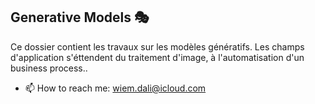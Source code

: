 ## Generative Models 🎭

Ce dossier contient les travaux sur les modèles génératifs. Les champs d'application s'éttendent du traitement d'image, à l'automatisation d'un business process..


- 📫 How to reach me: wiem.dali@icloud.com
